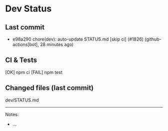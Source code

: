 # Dev Status

## Last commit
- e98a290 chore(dev): auto-update STATUS.md [skip ci] (#1826) (github-actions[bot], 28 minutes ago)
## CI & Tests
[OK] npm ci
[FAIL] npm test

## Changed files (last commit)
dev/STATUS.md

---
Notes:
- ...
